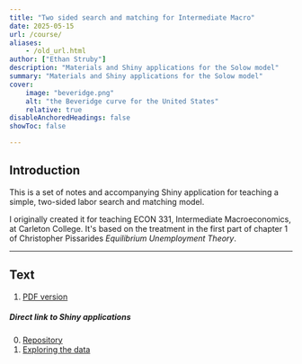 ```yaml
---
title: "Two sided search and matching for Intermediate Macro" 
date: 2025-05-15
url: /course/
aliases:
    - /old_url.html
author: ["Ethan Struby"]
description: "Materials and Shiny applications for the Solow model" 
summary: "Materials and Shiny applications for the Solow model"
cover:
    image: "beveridge.png"
    alt: "the Beveridge curve for the United States"
    relative: true
disableAnchoredHeadings: false
showToc: false

---
```


## Introduction

This is a set of notes and accompanying Shiny application for teaching a simple, two-sided labor search and matching model. 

I originally created it for teaching ECON 331, Intermediate Macroeconomics, at Carleton College. It's based on the treatment in the first part of chapter 1 of Christopher Pissarides _Equilibrium Unemployment Theory_.



---

## Text

1. [PDF version](../static/DMP_notes.pdf)  


##### Direct link to Shiny applications

0. [Repository](https://github.com/estruby/shiny_dmp)
1. [Exploring the data](https://shinyapps.carleton.edu/estruby/dmp/)

